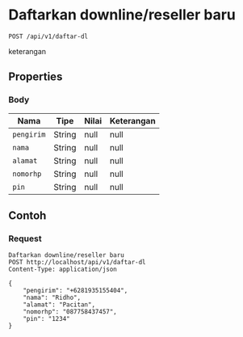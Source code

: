 # Daftarkan downline/reseller baru
```http
POST /api/v1/daftar-dl
```
keterangan
## Properties
### Body
Nama | Tipe | Nilai | Keterangan
--- | --- | --- | ---
<code>pengirim</code> | String | null | null
<code>nama</code> | String | null | null
<code>alamat</code> | String | null | null
<code>nomorhp</code> | String | null | null
<code>pin</code> | String | null | null

## Contoh

### Request
```http
Daftarkan downline/reseller baru
POST http://localhost/api/v1/daftar-dl
Content-Type: application/json

{
    "pengirim": "+6281935155404",
    "nama": "Ridho",
    "alamat": "Pacitan",
    "nomorhp": "087758437457",
    "pin": "1234"
}
```
